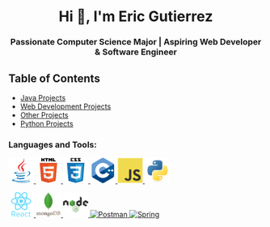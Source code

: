 <h1 align="center">Hi 👋, I'm Eric Gutierrez</h1>
<h3 align="center">Passionate Computer Science Major | Aspiring Web Developer & Software Engineer</h3>
<img src="https://media2.giphy.com/media/2IudUHdI075HL02Pkk/200.webp?cid=ecf05e47wbs347tyexo9em4cdu2irf5ya7qnt7sd0i7fe7ys&ep=v1_gifs_search&rid=200.webp&ct=g" align="right" width="250" style="margin-left: -90px; margin-top: 20000px;">






## Table of Contents
- [Java Projects](#java-projects)
- [Web Development Projects](#web-development-projects)
- [Other Projects](#other-projects)
- [Python Projects](#python-projects)



<h3 align="left">Languages and Tools:</h3>
<p align="left">
  <!-- Programming Languages -->
  <a href="https://www.java.com" target="_blank" rel="noreferrer">
    <img src="https://raw.githubusercontent.com/devicons/devicon/master/icons/java/java-original.svg" alt="Java" title="Java" width="50" height="50"/>
  </a>
  <a href="https://www.w3.org/html/" target="_blank" rel="noreferrer">
    <img src="https://raw.githubusercontent.com/devicons/devicon/master/icons/html5/html5-original-wordmark.svg" alt="HTML5" title="HTML5" width="50" height="50"/>
  </a>
  <a href="https://www.w3schools.com/css/" target="_blank" rel="noreferrer">
    <img src="https://raw.githubusercontent.com/devicons/devicon/master/icons/css3/css3-original-wordmark.svg" alt="CSS3" title="CSS3" width="50" height="50"/>
  </a>
  <a href="https://www.w3schools.com/cpp/" target="_blank" rel="noreferrer">
    <img src="https://raw.githubusercontent.com/devicons/devicon/master/icons/cplusplus/cplusplus-original.svg" alt="C++" title="C++" width="50" height="50"/>
  </a>
  <a href="https://developer.mozilla.org/en-US/docs/Web/JavaScript" target="_blank" rel="noreferrer">
    <img src="https://raw.githubusercontent.com/devicons/devicon/master/icons/javascript/javascript-original.svg" alt="JavaScript" title="JavaScript" width="50" height="50"/>
  </a>
  <a href="https://www.python.org" target="_blank" rel="noreferrer">
    <img src="https://raw.githubusercontent.com/devicons/devicon/master/icons/python/python-original.svg" alt="python" width="50" height="50"/> </a>
</p>
<p align="left">
  <!-- Other Tools -->
   <a href="https://reactjs.org/" target="_blank" rel="noreferrer">
    <img src="https://raw.githubusercontent.com/devicons/devicon/master/icons/react/react-original-wordmark.svg" alt="React" title="React" width="50" height="50"/>
  </a>
  <a href="https://www.mongodb.com/" target="_blank" rel="noreferrer">
    <img src="https://raw.githubusercontent.com/devicons/devicon/master/icons/mongodb/mongodb-original-wordmark.svg" alt="MongoDB" title="MongoDB" width="50" height="50"/>
  </a>
  <a href="https://nodejs.org" target="_blank" rel="noreferrer">
    <img src="https://raw.githubusercontent.com/devicons/devicon/master/icons/nodejs/nodejs-original-wordmark.svg" alt="Node.js" title="Node.js" width="50" height="50"/>
  </a>
  <a href="https://postman.com" target="_blank" rel="noreferrer">
    <img src="https://www.vectorlogo.zone/logos/getpostman/getpostman-icon.svg" alt="Postman" title="Postman" width="50" height="50"/>
  </a>
  <a href="https://spring.io/" target="_blank" rel="noreferrer">
    <img src="https://www.vectorlogo.zone/logos/springio/springio-icon.svg" alt="Spring" title="Spring" width="50" height="50"/>
  </a>
</p>
 <img src="https://github-readme-stats.vercel.app/api/top-langs?username=theemg&show_icons=true&locale=en&layout=compact" alt="theemg" align="right" width="250" style="margin-left: 90px;margin-top:40000px;">

 ## Projects 


<!--JAVA PROJECTS-->
<h3 align="center"><strong>Java Projects</strong></h3>


#### [Algorithm Efficiency](https://github.com/TheEMG/SortingAlgorithmEfficiency)
- **Description**: A comprehensive study that compares the efficiency of various sorting algorithms.
- **Technologies Used**:   
  <img src="https://raw.githubusercontent.com/devicons/devicon/master/icons/java/java-original.svg" alt="Java" title="Java" width="50" height="50"/>



#### [Expression Evaluator](https://github.com/TheEMG/ExpressionEvaluator)
- **Description**: Program builds a polynomial and combines like terms, using a linked list.
- **Technologies Used**:   
  <img src="https://raw.githubusercontent.com/devicons/devicon/master/icons/java/java-original.svg" alt="Java" title="Java" width="50" height="50"/>



#### [Infix To Postfix](https://github.com/TheEMG/InfixToPostfix)
- **Description**: A stack data structure used to assist in converting infix expressions to postfix. It also evaluates the postfix expression.
- **Technologies Used**:   
  <img src="https://raw.githubusercontent.com/devicons/devicon/master/icons/java/java-original.svg" alt="Java" title="Java" width="50" height="50"/>



#### [Credit Card Validation](https://github.com/TheEMG/CreditCardValidation)
- **Description**: A java program that validates credit card numbers using the Luhn algorithm.
- **Technologies Used**:   
  <img src="https://raw.githubusercontent.com/devicons/devicon/master/icons/java/java-original.svg" alt="Java" title="Java" width="50" height="50"/>

<br>



<h3 align="center"><strong>Web Development Projects</strong></h3>

<h4 align="left"><a href="https://github.com/TheEMG/Portfolio">Portfolio Website</a></h4>
<p align="left">
  <strong>Description</strong>: An interactive showcase of my development skills, featuring a curated selection of my best projects(Link shows source code only!)<br>
  <strong>Technologies Used</strong>:<br>
   
  <img src="https://cdn.jsdelivr.net/gh/devicons/devicon/icons/nextjs/nextjs-original.svg" width="50" height="50"/>
          
   <img src="https://www.vectorlogo.zone/logos/tailwindcss/tailwindcss-icon.svg" alt="tailwind" width="50" height="50"/>
</p>

<h4 align="left"><a href="https://github.com/TheEMG/Media-Inventory-System">Media Inventory System </a></h4>
<p align="left">
  <strong>Description</strong>:This project was a comprehensive learning journey in full-stack development, involving the integration of React.js with Java Spring Boot, mastering RESTful API consumption, efficient state management, and performance optimization to create a user-centric, efficient software solution.</strong>:<br>
     <img src="https://raw.githubusercontent.com/devicons/devicon/master/icons/java/java-original.svg" alt="Java" title="Java" width="50" height="50"/>
      <img src="https://www.vectorlogo.zone/logos/springio/springio-icon.svg" alt="Spring" title="Spring" width="50" height="50"/>
   <img src="https://raw.githubusercontent.com/devicons/devicon/master/icons/react/react-original-wordmark.svg" alt="React" title="React" width="50" height="50"/>
  <img src="https://raw.githubusercontent.com/devicons/devicon/master/icons/mongodb/mongodb-original-wordmark.svg" alt="MongoDB" title="MongoDB" width="50" height="50"/>
</p>


<h4 align="left"><a href="https://github.com/TheEMG/LibroVaultFinal">Libro Vault</a></h4>
<p align="left">
  <strong>Description</strong>: The Personal Library Management App is a convenient platform for managing and categorizing large book collections across multiple libraries, with features for adding, deleting, and updating book details.<br>
  <strong>Technologies Used</strong>:<br>
     <img src="https://raw.githubusercontent.com/devicons/devicon/master/icons/java/java-original.svg" alt="Java" title="Java" width="50" height="50"/>
      <img src="https://www.vectorlogo.zone/logos/springio/springio-icon.svg" alt="Spring" title="Spring" width="50" height="50"/>
   <img src="https://raw.githubusercontent.com/devicons/devicon/master/icons/react/react-original-wordmark.svg" alt="React" title="React" width="50" height="50"/>
  <img src="https://raw.githubusercontent.com/devicons/devicon/master/icons/mongodb/mongodb-original-wordmark.svg" alt="MongoDB" title="MongoDB" width="50" height="50"/>
</p>




  <!-- Python Projects-->

<h3 align="center"><strong>Python Projects</strong></h3>
<h4 align="left"><a href="https://github.com/TheEMG/Windows-File-Organizer">Windows File Organizer</a></h4>
<p align="left">
  <strong>Description</strong>:This Python script is designed to automatically organize files in your desired folder by categorizing them based on their file extension. <br>
  <strong>Technologies Used</strong>:<br>
    <a href="https://www.python.org" target="_blank" rel="noreferrer">
    <img src="https://raw.githubusercontent.com/devicons/devicon/master/icons/python/python-original.svg" alt="python" width="50" height="50"/> </a>
</p>

<h3 align="center"><strong>Other Projects</strong></h3>


<!--Other Projects-->
<h4 align="left"><a href="https://github.com/TheEMG/Portfolio-Version1">Portfolio Version1 </a></h4>
<p align="left">
     <img src="https://raw.githubusercontent.com/devicons/devicon/master/icons/html5/html5-original-wordmark.svg" alt="HTML5" title="HTML5" width="50" height="50"/>
     <img src="https://raw.githubusercontent.com/devicons/devicon/master/icons/css3/css3-original-wordmark.svg" alt="CSS3" title="CSS3" width="50" height="50"/>
    <img src="https://raw.githubusercontent.com/devicons/devicon/master/icons/javascript/javascript-original.svg" alt="JavaScript" title="JavaScript" width="50" height="50"/>
</p>

<h4 align="left"><a href="https://github.com/TheEMG/Interpret">Interpret</a></h4>
<p align="left">
    <img src="https://raw.githubusercontent.com/devicons/devicon/master/icons/java/java-original.svg" alt="Java" title="Java" width="50" height="50"/>
</p>

<h4 align="left"><a href="https://github.com/TheEMG/UDP">UDP</a></h4>
<p align="left">
    <img src="https://raw.githubusercontent.com/devicons/devicon/master/icons/java/java-original.svg" alt="Java" title="Java" width="50" height="50"/>
</p>

<h4 align="left"><a href="https://github.com/TheEMG/DataAnalyticsSpreadsheets"> Data Analytics Spreadsheets</a></h4>
<p align="left">
  <img src="https://img.icons8.com/color/48/000000/microsoft-excel-2019--v2.png" alt="Excel Logo" title="Excel" width="50" height="50"/>
 <img src="https://img.icons8.com/color/48/000000/google-sheets.png" alt="Google Sheets Logo" title="Google Sheets" width="50" height="50"/>
</p>



